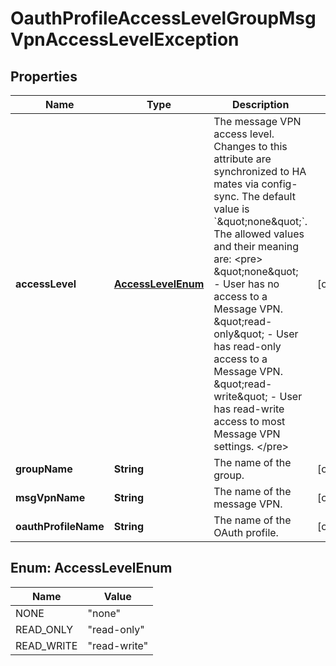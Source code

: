 

# OauthProfileAccessLevelGroupMsgVpnAccessLevelException


## Properties

| Name | Type | Description | Notes |
|------------ | ------------- | ------------- | -------------|
|**accessLevel** | [**AccessLevelEnum**](#AccessLevelEnum) | The message VPN access level. Changes to this attribute are synchronized to HA mates via config-sync. The default value is &#x60;\&quot;none\&quot;&#x60;. The allowed values and their meaning are:  &lt;pre&gt; \&quot;none\&quot; - User has no access to a Message VPN. \&quot;read-only\&quot; - User has read-only access to a Message VPN. \&quot;read-write\&quot; - User has read-write access to most Message VPN settings. &lt;/pre&gt;  |  [optional] |
|**groupName** | **String** | The name of the group. |  [optional] |
|**msgVpnName** | **String** | The name of the message VPN. |  [optional] |
|**oauthProfileName** | **String** | The name of the OAuth profile. |  [optional] |



## Enum: AccessLevelEnum

| Name | Value |
|---- | -----|
| NONE | &quot;none&quot; |
| READ_ONLY | &quot;read-only&quot; |
| READ_WRITE | &quot;read-write&quot; |



